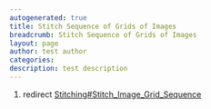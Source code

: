```yaml
---
autogenerated: true
title: Stitch Sequence of Grids of Images
breadcrumb: Stitch Sequence of Grids of Images
layout: page
author: test author
categories: 
description: test description
---
```


1.  redirect [Stitching\#Stitch\_Image\_Grid\_Sequence](Stitching#Stitch_Image_Grid_Sequence "wikilink")

